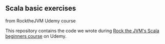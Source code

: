 ## Scala basic exercises
from RocktheJVM Udemy course

This repository contains the code we wrote during  [Rock the JVM's Scala beginners course](https://www.udemy.com/rock-the-jvm-scala-for-beginners) on Udemy.
